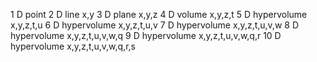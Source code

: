 1 D point 
2 D line x,y
3 D plane x,y,z
4 D volume x,y,z,t
5 D hypervolume x,y,z,t,u
6 D hypervolume x,y,z,t,u,v
7 D hypervolume x,y,z,t,u,v,w
8 D hypervolume x,y,z,t,u,v,w,q
9 D hypervolume x,y,z,t,u,v,w,q,r
10 D hypervolume x,y,z,t,u,v,w,q,r,s









